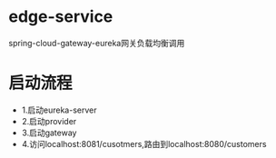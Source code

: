 # edge-service
spring-cloud-gateway-eureka网关负载均衡调用

# 启动流程
- 1.启动eureka-server
- 2.启动provider
- 3.启动gateway
- 4.访问localhost:8081/cusotmers,路由到localhost:8080/customers
